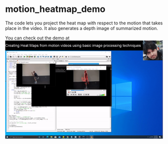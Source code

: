 # motion_heatmap_demo
The code lets you project the heat map with respect to the motion that takes place in the video. It also generates a depth image of summarized motion. 

You can check out the demo at  
[![Demo HeatMap](gif_demo.gif)](https://youtu.be/DWYevRzKcGE)
